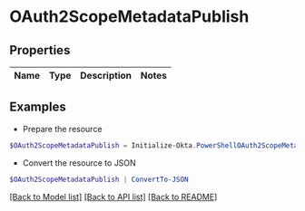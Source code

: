 # OAuth2ScopeMetadataPublish
## Properties

Name | Type | Description | Notes
------------ | ------------- | ------------- | -------------

## Examples

- Prepare the resource
```powershell
$OAuth2ScopeMetadataPublish = Initialize-Okta.PowerShellOAuth2ScopeMetadataPublish 
```

- Convert the resource to JSON
```powershell
$OAuth2ScopeMetadataPublish | ConvertTo-JSON
```

[[Back to Model list]](../README.md#documentation-for-models) [[Back to API list]](../README.md#documentation-for-api-endpoints) [[Back to README]](../README.md)

